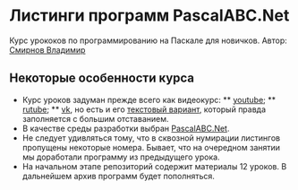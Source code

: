 # Листинги программ PascalABC.Net
Курс урококов по программированию на Паскале для новичков.
Автор: [Смирнов Владимир](http://www.vsmirnov.ru)

## Некоторые особенности курса
* Курс уроков задуман прежде всего как видеокурс:
** [youtube](https://www.youtube.com/playlist?list=PLXIGmXb9HGzLyas5Ou-bLohT5s-t2tOFW);
** [rutube](https://rutube.ru/plst/43307/);
** [vk](https://vkvideo.ru/playlist/-207954158_1),
но есть и его [текстовый вариант](http://www.vsmirnov.ru/pascal), который правда заполняется с большим отставанием.
* В качестве среды разработки выбран [PascalABC.Net](http://www.pascalabc.net/).
* Не следует удивляться тому, что в сквозной нумирации листингов пропущены некоторые номера. Бывает, что на очередном занятии
мы доработали программу из предыдущего урока.
* На начальном этапе репозиторий содержит материалы 12 уроков. В дальнейшем
архив программ будет пополняться.
